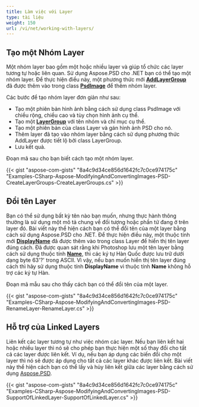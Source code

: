 ```yaml
---
title: Làm việc với Layer
type: tài liệu
weight: 150
url: /vi/net/working-with-layers/
---
```


## **Tạo một Nhóm Layer**
Một nhóm layer bao gồm một hoặc nhiều layer và giúp tổ chức các layer tương tự hoặc liên quan. Sử dụng Aspose.PSD cho .NET bạn có thể tạo một nhóm layer. Để thực hiện điều này, một phương thức mới [**AddLayerGroup**](https://reference.aspose.com/net/psd/aspose.psd.fileformats.psd/psdimage/methods/addlayergroup) đã được thêm vào trong class **[PsdImage](https://reference.aspose.com/net/psd/aspose.psd.fileformats.psd/psdimage)** để thêm nhóm layer.

Các bước để tạo nhóm layer đơn giản như sau:

- Tạo một phiên bản hình ảnh bằng cách sử dụng class PsdImage với chiều rộng, chiều cao và tùy chọn hình ảnh cụ thể.
- Tạo một [**LayerGroup**](https://reference.aspose.com/net/psd/aspose.psd.fileformats.psd.layers/layergroup) với tên nhóm và chỉ mục cụ thể.
- Tạo một phiên bản của class Layer và gán hình ảnh PSD cho nó.
- Thêm layer đã tạo vào nhóm layer bằng cách sử dụng phương thức AddLayer được tiết lộ bởi class LayerGroup.
- Lưu kết quả.

Đoạn mã sau cho bạn biết cách tạo một nhóm layer.

{{< gist "aspose-com-gists" "8a4c9d34ce856d1642fc7c0ce974175c" "Examples-CSharp-Aspose-ModifyingAndConvertingImages-PSD-CreateLayerGroups-CreateLayerGroups.cs" >}}

## **Đổi tên Layer**
Bạn có thể sử dụng bất kỳ tên nào bạn muốn, nhưng thực hành thông thường là sử dụng một mô tả chung về đối tượng hoặc phần tử đang ở trên layer đó. Bài viết này thể hiện cách bạn có thể đổi tên của một layer bằng cách sử dụng Aspose.PSD cho .NET. Để thực hiện điều này, một thuộc tính mới [**DisplayName**](https://reference.aspose.com/psd/net/aspose.psd.fileformats.psd.layers/layer/properties/displayname) đã được thêm vào trong class Layer để hiển thị tên layer đúng cách. Đã được quan sát rằng khi Photoshop lưu một tên layer bằng cách sử dụng thuộc tính [**Name**](https://reference.aspose.com/psd/net/aspose.psd.fileformats.psd.layers/layer/properties/name), thì các ký tự Hàn Quốc được lưu trữ dưới dạng byte 63'?' trong ASCII. Vì vậy, nếu bạn muốn hiển thị tên layer đúng cách thì hãy sử dụng thuộc tính **DisplayName** vì thuộc tính **Name** không hỗ trợ các ký tự Hàn.

Đoạn mã mẫu sau cho thấy cách bạn có thể đổi tên của một layer.

{{< gist "aspose-com-gists" "8a4c9d34ce856d1642fc7c0ce974175c" "Examples-CSharp-Aspose-ModifyingAndConvertingImages-PSD-RenameLayer-RenameLayer.cs" >}}

## **Hỗ trợ của Linked Layers**
Liên kết các layer tương tự như việc nhóm các layer. Nếu bạn liên kết hai hoặc nhiều layer thì nó sẽ cho phép bạn thực hiện một số thay đổi cho tất cả các layer được liên kết. Ví dụ, nếu bạn áp dụng các biến đổi cho một layer thì nó sẽ được áp dụng cho tất cả các layer khác được liên kết. Bài viết này thể hiện cách bạn có thể lấy và hủy liên kết giữa các layer bằng cách sử dụng [Aspose.PSD](https://products.aspose.com/psd).

{{< gist "aspose-com-gists" "8a4c9d34ce856d1642fc7c0ce974175c" "Examples-CSharp-Aspose-ModifyingAndConvertingImages-PSD-SupportOfLinkedLayer-SupportOfLinkedLayer.cs" >}}


